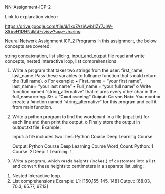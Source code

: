 NN-Assignment-ICP-2

Link to explanation video :

https://drive.google.com/file/d/1xo7AziAwbI1ZY7JIW-X8beH1DHNdkfdF/view?usp=sharing


Neural Network Assignment ICP_2 Programs In this assignment, the below concepts are covered:

string concatenation, list slicing, input_and_output file read and write concepts, nested Interactive loop, list comprehensions

1. Write a program that takes two strings from the user: first_name, last_name. Pass these variables to
fullname function that should return the (full name).
 o For example:
▪ First_name = “your first name”, last_name = “your last name”
▪ Full_name = “your full name”
 o Write function named “string_alternative” that returns every other char in the full_name string.
Str = “Good evening”
Output: Go vnn
Note: You need to create a function named “string_alternative” for this program and call it from
main function.

2. Write a python program to find the wordcount in a file (input.txt) for each line and then print the output.
o Finally store the output in output.txt file.
Example:

    Input: a file includes two lines:
Python Course
Deep Learning Course

     Output:
Python Course
Deep Learning Course
Word_Count:
Python: 1
Course: 2
Deep: 1
Learning: 1

3. Write a program, which reads heights (inches.) of customers into a list and convert these
heights to centimeters in a separate list using:
1) Nested Interactive loop.
2) List comprehensions
Example: L1: [150,155, 145, 148]
Output: [68.03, 70.3, 65.77, 67.13]
